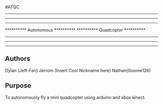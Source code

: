 #ATQC
**********************************
**********************************
**********************************
**********  Autonomous  **********
**********  Quadcoptor  **********
**********************************
**********************************
**********************************

## Authors
Dylan (Jeff-Fan)
Jerrom (Insert Cool Nickname here)
Nathan(Goome126)

## Purpose
To autonomously fly a mini quadcopter using arduino and xbox kinect.
